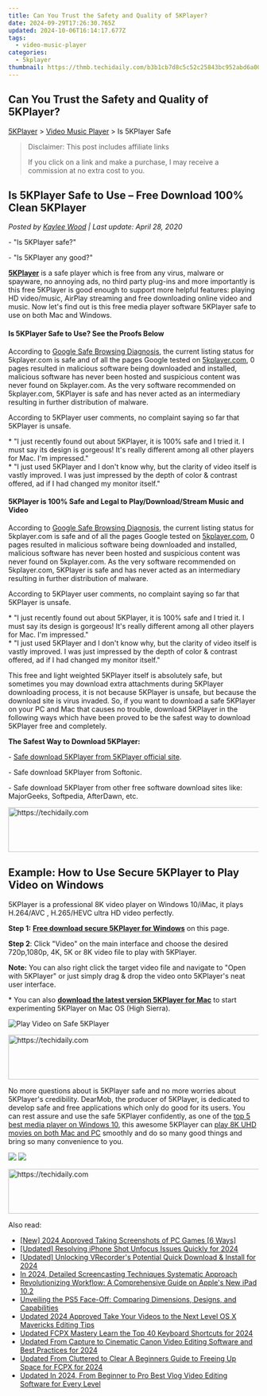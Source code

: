 ```yaml
---
title: Can You Trust the Safety and Quality of 5KPlayer?
date: 2024-09-29T17:26:30.765Z
updated: 2024-10-06T16:14:17.677Z
tags:
  - video-music-player
categories:
  - 5kplayer
thumbnail: https://thmb.techidaily.com/b3b1cb7d8c5c52c25843bc952abd6a00ab0cd811cafc15697aa0c13fd607a950.jpg
---
```


## Can You Trust the Safety and Quality of 5KPlayer?

[5KPlayer](https://tools.techidaily.com/5kplayer/products/) \> [Video Music Player](https://tools.techidaily.com/5kplayer/video-music-player/) \> Is 5KPlayer Safe

>  Disclaimer: This post includes affiliate links
>
>  If you click on a link and make a purchase, I may receive a commission at no extra cost to you.
>

## Is 5KPlayer Safe to Use – Free Download 100% Clean 5KPlayer

 _Posted by [Kaylee Wood](https://www.quora.com/profile/Amanda-Hu-21) | Last update: April 28, 2020_

\- "Is 5KPlayer safe?"

\- "Is 5KPlayer any good?" 

**[5KPlayer](https://tools.techidaily.com/5kplayer/products/)** is a safe player which is free from any virus, malware or spayware, no annoying ads, no third party plug-ins and more importantly is this free 5KPlayer is good enough to support more helpful features: playing HD video/music, AirPlay streaming and free downloading online video and music. Now let's find out is this free media player software 5KPlayer safe to use on both Mac and Windows. 

#### **Is 5KPlayer Safe to Use? See the Proofs Below**

According to [Google Safe Browsing Diagnosis](http://www.google.com/safebrowsing/diagnostic?site=5kplayer.com), the current listing status for 5kplayer.com is safe and of all the pages Google tested on [5kplayer.com](https://tools.techidaily.com/5kplayer/products/), 0 pages resulted in malicious software being downloaded and installed, malicious software has never been hosted and suspicious content was never found on 5kplayer.com. As the very software recommended on 5kplayer.com, 5KPlayer is safe and has never acted as an intermediary resulting in further distribution of malware. 

According to 5KPlayer user comments, no complaint saying so far that 5KPlayer is unsafe. 

\* "I just recently found out about 5KPlayer, it is 100% safe and I tried it. I must say its design is gorgeous! It's really different among all other players for Mac. I'm impressed."  
 \* "I just used 5KPlayer and I don't know why, but the clarity of video itself is vastly improved. I was just impressed by the depth of color & contrast offered, ad if I had changed my monitor itself."

#### **5KPlayer is 100% Safe and Legal to Play/Download/Stream Music and Video**

According to [Google Safe Browsing Diagnosis](http://www.google.com/safebrowsing/diagnostic?site=5kplayer.com), the current listing status for 5kplayer.com is safe and of all the pages Google tested on [5kplayer.com](https://tools.techidaily.com/5kplayer/products/), 0 pages resulted in malicious software being downloaded and installed, malicious software has never been hosted and suspicious content was never found on 5kplayer.com. As the very software recommended on 5kplayer.com, 5KPlayer is safe and has never acted as an intermediary resulting in further distribution of malware. 

According to 5KPlayer user comments, no complaint saying so far that 5KPlayer is unsafe. 

\* "I just recently found out about 5KPlayer, it is 100% safe and I tried it. I must say its design is gorgeous! It's really different among all other players for Mac. I'm impressed."  
 \* "I just used 5KPlayer and I don't know why, but the clarity of video itself is vastly improved. I was just impressed by the depth of color & contrast offered, ad if I had changed my monitor itself."

This free and light weighted 5KPlayer itself is absolutely safe, but sometimes you may download extra attachments during 5KPlayer downloading process, it is not because 5KPlayer is unsafe, but because the download site is virus invaded. So, if you want to download a safe 5KPlayer on your PC and Mac that causes no trouble, download 5KPlayer in the following ways which have been proved to be the safest way to download 5KPlayer free and completely. 

**The Safest Way to Download 5KPlayer:**

\- [Safe download 5KPlayer from 5KPlayer official site](https://tools.techidaily.com/5kplayer/products/).

\- Safe download 5KPlayer from Softonic. 

\- Safe download 5KPlayer from other free software download sites like: MajorGeeks, Softpedia, AfterDawn, etc. 

<!-- affiliate ads begin -->
<a href="https://appsumo.8odi.net/c/5597632/2144277/7443" target="_top" id="2144277">
  <img src="//a.impactradius-go.com/display-ad/7443-2144277" border="0" alt="https://techidaily.com" width="600" height="90"/>
</a>
<img height="0" width="0" src="https://appsumo.8odi.net/i/5597632/2144277/7443" style="position:absolute;visibility:hidden;" border="0" />
<!-- affiliate ads end -->

## Example: How to Use Secure 5KPlayer to Play Video on Windows

5KPlayer is a professional 8K video player on Windows 10/iMac, it plays H.264/AVC , H.265/HEVC ultra HD video perfectly.

**Step 1:** [**Free download secure 5KPlayer for Windows**](https://tools.techidaily.com/5kplayer/products/) on this page.

**Step 2**: Click "Video" on the main interface and choose the desired 720p,1080p, 4K, 5K or 8K video file to play with 5KPlayer. 

**Note:** You can also right click the target video file and navigate to "Open with 5KPlayer" or just simply drag & drop the video onto 5KPlayer's neat user interface. 

\* You can also [**download the latest version 5KPlayer for Mac**](https://tools.techidaily.com/5kplayer/products/) to start experimenting 5KPlayer on Mac OS (High Sierra). 

![Play Video on Safe 5KPlayer](https://www.5kplayer.com/video-music-player/img/play-8k-movies-on-mac.jpg) 

<!-- affiliate ads begin -->
<a href="https://aligracehair.sjv.io/c/5597632/1868499/19272" target="_top" id="1868499">
  <img src="//a.impactradius-go.com/display-ad/19272-1868499" border="0" alt="https://techidaily.com" width="728" height="90"/>
</a>
<img height="0" width="0" src="https://aligracehair.sjv.io/i/5597632/1868499/19272" style="position:absolute;visibility:hidden;" border="0" />
<!-- affiliate ads end -->

No more questions about is 5KPlayer safe and no more worries about 5KPlayer's credibility. DearMob, the producer of 5KPlayer, is dedicated to develop safe and free applications which only do good for its users. You can rest assure and use the safe 5KPlayer confidently, as one of the [top 5 best media player on Windows 10](https://tools.techidaily.com/5kplayer/video-music-player/), this awesome 5KPlayer can [play 8K UHD movies on both Mac and PC](https://tools.techidaily.com/5kplayer/video-music-player/) smoothly and do so many good things and bring so many convenience to you. 

[![](https://www.5kplayer.com/video-music-player/../button/freedownwhitewin.png)](https://tools.techidaily.com/5kplayer/products/) [![](https://www.5kplayer.com/video-music-player/../button/freedownbackmac.png)](https://tools.techidaily.com/5kplayer/products/)

<!-- affiliate ads begin -->
<a href="https://zebaoaffiliateprogram.pxf.io/c/5597632/2137972/21526" target="_top" id="2137972">
  <img src="//a.impactradius-go.com/display-ad/21526-2137972" border="0" alt="https://techidaily.com" width="728" height="90"/>
</a>
<img height="0" width="0" src="https://zebaoaffiliateprogram.pxf.io/i/5597632/2137972/21526" style="position:absolute;visibility:hidden;" border="0" />
<!-- affiliate ads end -->

<ins class="adsbygoogle"
     style="display:block"
     data-ad-format="autorelaxed"
     data-ad-client="ca-pub-7571918770474297"
     data-ad-slot="1223367746"></ins>

<ins class="adsbygoogle"
     style="display:block"
     data-ad-client="ca-pub-7571918770474297"
     data-ad-slot="8358498916"
     data-ad-format="auto"
     data-full-width-responsive="true"></ins>

<span class="atpl-alsoreadstyle">Also read:</span>
<div><ul>
<li><a href="https://screen-mirroring-recording.techidaily.com/new-2024-approved-taking-screenshots-of-pc-games-6-ways/"><u>[New] 2024 Approved Taking Screenshots of PC Games [6 Ways]</u></a></li>
<li><a href="https://fox-friendly.techidaily.com/updated-resolving-iphone-shot-unfocus-issues-quickly-for-2024/"><u>[Updated] Resolving iPhone Shot Unfocus Issues Quickly for 2024</u></a></li>
<li><a href="https://screen-mirroring-recording.techidaily.com/updated-unlocking-vrecorders-potential-quick-download-and-install-for-2024/"><u>[Updated] Unlocking VRecorder's Potential Quick Download & Install for 2024</u></a></li>
<li><a href="https://screen-mirroring-recording.techidaily.com/in-2024-detailed-screencasting-techniques-systematic-approach/"><u>In 2024, Detailed Screencasting Techniques Systematic Approach</u></a></li>
<li><a href="https://buynow-info.techidaily.com/revolutionizing-workflow-a-comprehensive-guide-on-apples-new-ipad-102/"><u>Revolutionizing Workflow: A Comprehensive Guide on Apple's New iPad 10.2</u></a></li>
<li><a href="https://techtrends.techidaily.com/unveiling-the-ps5-face-off-comparing-dimensions-designs-and-capabilities/"><u>Unveiling the PS5 Face-Off: Comparing Dimensions, Designs, and Capabilities</u></a></li>
<li><a href="https://video-creation-software.techidaily.com/updated-2024-approved-take-your-videos-to-the-next-level-os-x-mavericks-editing-tips/"><u>Updated 2024 Approved Take Your Videos to the Next Level OS X Mavericks Editing Tips</u></a></li>
<li><a href="https://video-creation-software.techidaily.com/updated-fcpx-mastery-learn-the-top-40-keyboard-shortcuts-for-2024/"><u>Updated FCPX Mastery Learn the Top 40 Keyboard Shortcuts for 2024</u></a></li>
<li><a href="https://video-creation-software.techidaily.com/updated-from-capture-to-cinematic-canon-video-editing-software-and-best-practices-for-2024/"><u>Updated From Capture to Cinematic Canon Video Editing Software and Best Practices for 2024</u></a></li>
<li><a href="https://video-creation-software.techidaily.com/updated-from-cluttered-to-clear-a-beginners-guide-to-freeing-up-space-for-fcpx-for-2024/"><u>Updated From Cluttered to Clear A Beginners Guide to Freeing Up Space for FCPX for 2024</u></a></li>
<li><a href="https://video-creation-software.techidaily.com/updated-in-2024-from-beginner-to-pro-best-vlog-video-editing-software-for-every-level/"><u>Updated In 2024, From Beginner to Pro Best Vlog Video Editing Software for Every Level</u></a></li>
</ul></div>

